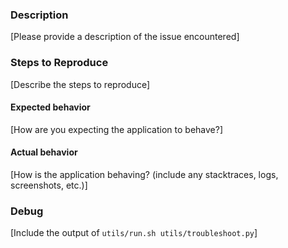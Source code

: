 ### Description
[Please provide a description of the issue encountered]

### Steps to Reproduce
[Describe the steps to reproduce]

#### Expected behavior
[How are you expecting the application to behave?]

#### Actual behavior
[How is the application behaving? (include any stacktraces, logs, screenshots, etc.)]

### Debug
[Include the output of ``utils/run.sh utils/troubleshoot.py``]

